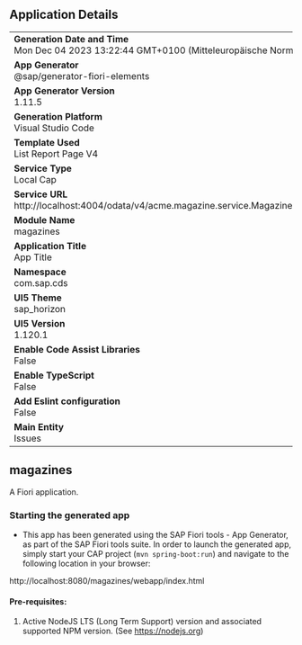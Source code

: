 ## Application Details
|               |
| ------------- |
|**Generation Date and Time**<br>Mon Dec 04 2023 13:22:44 GMT+0100 (Mitteleuropäische Normalzeit)|
|**App Generator**<br>@sap/generator-fiori-elements|
|**App Generator Version**<br>1.11.5|
|**Generation Platform**<br>Visual Studio Code|
|**Template Used**<br>List Report Page V4|
|**Service Type**<br>Local Cap|
|**Service URL**<br>http://localhost:4004/odata/v4/acme.magazine.service.MagazineCatalogService/
|**Module Name**<br>magazines|
|**Application Title**<br>App Title|
|**Namespace**<br>com.sap.cds|
|**UI5 Theme**<br>sap_horizon|
|**UI5 Version**<br>1.120.1|
|**Enable Code Assist Libraries**<br>False|
|**Enable TypeScript**<br>False|
|**Add Eslint configuration**<br>False|
|**Main Entity**<br>Issues|

## magazines

A Fiori application.

### Starting the generated app

-   This app has been generated using the SAP Fiori tools - App Generator, as part of the SAP Fiori tools suite.  In order to launch the generated app, simply start your CAP project (```mvn spring-boot:run```) and navigate to the following location in your browser:

http://localhost:8080/magazines/webapp/index.html

#### Pre-requisites:

1. Active NodeJS LTS (Long Term Support) version and associated supported NPM version.  (See https://nodejs.org)



